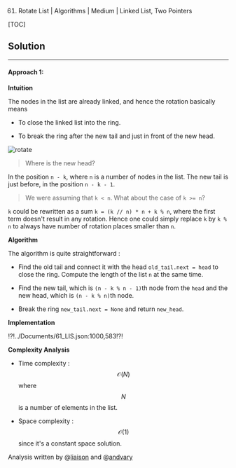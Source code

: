 61. Rotate List | Algorithms | Medium | Linked List, Two Pointers

[TOC]

## Solution

--- 

#### Approach 1: 

**Intuition**

The nodes in the list are already linked, 
and hence the rotation basically means 

- To close the linked list into the ring.

- To break the ring after the new tail and just in front of 
the new head.

![rotate](../Figures/61/rotate.png)

> Where is the new head?

In the position `n - k`, where `n` is a number of nodes
in the list. The new tail is just before, in the position
`n - k - 1`. 

> We were assuming that `k < n`. 
What about the case of `k >= n`?

`k` could be rewritten as a sum `k = (k // n) * n + k % n`,
where the first term doesn't result in any rotation. 
Hence one could simply replace `k` by `k % n` to always
have number of rotation places smaller than `n`.

**Algorithm**

The algorithm is quite straightforward :

* Find the old tail and connect it with the head 
`old_tail.next = head` to close the ring. Compute
the length of the list `n` at the same time.

* Find the new tail, which is `(n - k % n - 1)`th node from the `head`
and the new head, which is `(n - k % n)`th node.

* Break the ring `new_tail.next = None` and return `new_head`.

**Implementation**

!?!../Documents/61_LIS.json:1000,583!?!



**Complexity Analysis**

* Time complexity : $$\mathcal{O}(N)$$ where $$N$$ is a number
of elements in the list.
 
* Space complexity : $$\mathcal{O}(1)$$ since it's a
constant space solution.

Analysis written by @[liaison](https://leetcode.com/liaison/)
and @[andvary](https://leetcode.com/andvary/)
